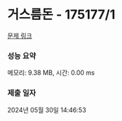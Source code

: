 # 거스름돈 - 175177/1 

[문제 링크](https://level.goorm.io/exam/175177/%EA%B1%B0%EC%8A%A4%EB%A6%84-%EB%8F%88/quiz/1) 

### 성능 요약

메모리: 9.38 MB, 시간: 0.00 ms

### 제출 일자

2024년 05월 30일 14:46:53

